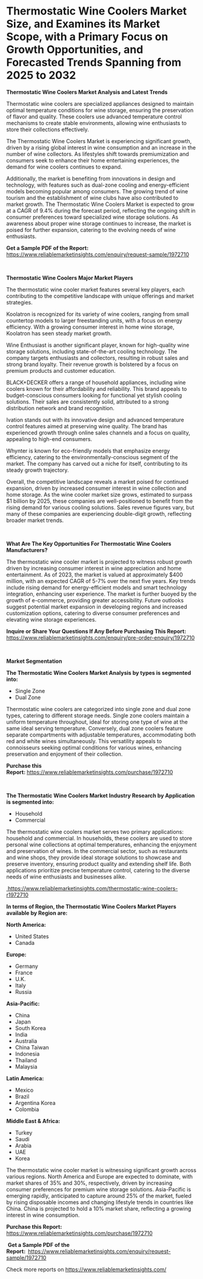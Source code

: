 <p><h1>Thermostatic Wine Coolers Market Size, and Examines its Market Scope, with a Primary Focus on Growth Opportunities, and Forecasted Trends Spanning from 2025 to 2032</h1></p><p><strong>Thermostatic Wine Coolers Market Analysis and Latest Trends</strong></p>
<p><p>Thermostatic wine coolers are specialized appliances designed to maintain optimal temperature conditions for wine storage, ensuring the preservation of flavor and quality. These coolers use advanced temperature control mechanisms to create stable environments, allowing wine enthusiasts to store their collections effectively. </p><p>The Thermostatic Wine Coolers Market is experiencing significant growth, driven by a rising global interest in wine consumption and an increase in the number of wine collectors. As lifestyles shift towards premiumization and consumers seek to enhance their home entertaining experiences, the demand for wine coolers continues to expand. </p><p>Additionally, the market is benefiting from innovations in design and technology, with features such as dual-zone cooling and energy-efficient models becoming popular among consumers. The growing trend of wine tourism and the establishment of wine clubs have also contributed to market growth. The Thermostatic Wine Coolers Market is expected to grow at a CAGR of 9.4% during the forecast period, reflecting the ongoing shift in consumer preferences toward specialized wine storage solutions. As awareness about proper wine storage continues to increase, the market is poised for further expansion, catering to the evolving needs of wine enthusiasts.</p></p>
<p><strong>Get a Sample PDF of the Report:&nbsp;</strong> <a href="https://www.reliablemarketinsights.com/enquiry/request-sample/1972710?utm_campaign=3291&utm_medium=2&utm_source=Github&utm_content=ia&utm_term=06042025&utm_id=thermostatic-wine-coolers">https://www.reliablemarketinsights.com/enquiry/request-sample/1972710</a></p>
<p>&nbsp;</p>
<p><strong>Thermostatic Wine Coolers Major Market Players</strong></p>
<p><p>The thermostatic wine cooler market features several key players, each contributing to the competitive landscape with unique offerings and market strategies. </p><p>Koolatron is recognized for its variety of wine coolers, ranging from small countertop models to larger freestanding units, with a focus on energy efficiency. With a growing consumer interest in home wine storage, Koolatron has seen steady market growth. </p><p>Wine Enthusiast is another significant player, known for high-quality wine storage solutions, including state-of-the-art cooling technology. The company targets enthusiasts and collectors, resulting in robust sales and strong brand loyalty. Their revenue growth is bolstered by a focus on premium products and customer education.</p><p>BLACK+DECKER offers a range of household appliances, including wine coolers known for their affordability and reliability. This brand appeals to budget-conscious consumers looking for functional yet stylish cooling solutions. Their sales are consistently solid, attributed to a strong distribution network and brand recognition.</p><p>Ivation stands out with its innovative design and advanced temperature control features aimed at preserving wine quality. The brand has experienced growth through online sales channels and a focus on quality, appealing to high-end consumers.</p><p>Whynter is known for eco-friendly models that emphasize energy efficiency, catering to the environmentally-conscious segment of the market. The company has carved out a niche for itself, contributing to its steady growth trajectory.</p><p>Overall, the competitive landscape reveals a market poised for continued expansion, driven by increased consumer interest in wine collection and home storage. As the wine cooler market size grows, estimated to surpass $1 billion by 2025, these companies are well-positioned to benefit from the rising demand for various cooling solutions. Sales revenue figures vary, but many of these companies are experiencing double-digit growth, reflecting broader market trends.</p></p>
<p>&nbsp;</p>
<p><strong>What Are The Key Opportunities For Thermostatic Wine Coolers Manufacturers?</strong></p>
<p><p>The thermostatic wine cooler market is projected to witness robust growth driven by increasing consumer interest in wine appreciation and home entertainment. As of 2023, the market is valued at approximately $400 million, with an expected CAGR of 5-7% over the next five years. Key trends include rising demand for energy-efficient models and smart technology integration, enhancing user experience. The market is further buoyed by the growth of e-commerce, providing greater accessibility. Future outlooks suggest potential market expansion in developing regions and increased customization options, catering to diverse consumer preferences and elevating wine storage experiences.</p></p>
<p><strong>Inquire or Share Your Questions If Any Before Purchasing This Report:</strong> <a href="https://www.reliablemarketinsights.com/enquiry/pre-order-enquiry/1972710?utm_campaign=3291&utm_medium=2&utm_source=Github&utm_content=ia&utm_term=06042025&utm_id=thermostatic-wine-coolers">https://www.reliablemarketinsights.com/enquiry/pre-order-enquiry/1972710</a></p>
<p>&nbsp;</p>
<p><strong>Market Segmentation</strong></p>
<p><strong>The Thermostatic Wine Coolers Market Analysis by types is segmented into:</strong></p>
<p><ul><li>Single Zone</li><li>Dual Zone</li></ul></p>
<p><p>Thermostatic wine coolers are categorized into single zone and dual zone types, catering to different storage needs. Single zone coolers maintain a uniform temperature throughout, ideal for storing one type of wine at the same ideal serving temperature. Conversely, dual zone coolers feature separate compartments with adjustable temperatures, accommodating both red and white wines simultaneously. This versatility appeals to connoisseurs seeking optimal conditions for various wines, enhancing preservation and enjoyment of their collection.</p></p>
<p><strong>Purchase this Report:&nbsp;</strong><a href="https://www.reliablemarketinsights.com/purchase/1972710?utm_campaign=3291&utm_medium=2&utm_source=Github&utm_content=ia&utm_term=06042025&utm_id=thermostatic-wine-coolers">https://www.reliablemarketinsights.com/purchase/1972710</a></p>
<p>&nbsp;</p>
<p><strong>The Thermostatic Wine Coolers Market Industry Research by Application is segmented into:</strong></p>
<p><ul><li>Household</li><li>Commercial</li></ul></p>
<p><p>The thermostatic wine coolers market serves two primary applications: household and commercial. In households, these coolers are used to store personal wine collections at optimal temperatures, enhancing the enjoyment and preservation of wines. In the commercial sector, such as restaurants and wine shops, they provide ideal storage solutions to showcase and preserve inventory, ensuring product quality and extending shelf life. Both applications prioritize precise temperature control, catering to the diverse needs of wine enthusiasts and businesses alike.</p></p>
<p><a href="https://www.reliablemarketinsights.com/thermostatic-wine-coolers-r1972710?utm_campaign=3291&utm_medium=2&utm_source=Github&utm_content=ia&utm_term=06042025&utm_id=thermostatic-wine-coolers">&nbsp;https://www.reliablemarketinsights.com/thermostatic-wine-coolers-r1972710</a></p>
<p><strong>In terms of Region, the Thermostatic Wine Coolers Market Players available by Region are:</strong></p>
<p>
    <p> <strong> North America: </strong>
        <ul>
            <li>United States</li>
            <li>Canada</li>
        </ul>
        </p> 
    <p> <strong> Europe: </strong>
        <ul>
            <li>Germany</li>
            <li>France</li>
            <li>U.K.</li>
            <li>Italy</li>
            <li>Russia</li>
        </ul>
        </p> 
    <p> <strong> Asia-Pacific: </strong>
        <ul>
            <li>China</li>
            <li>Japan</li>
            <li>South Korea</li>
            <li>India</li>
            <li>Australia</li>
            <li>China Taiwan</li>
            <li>Indonesia</li>
            <li>Thailand</li>
            <li>Malaysia</li>
        </ul>
        </p> 
    <p> <strong> Latin America: </strong>
        <ul>
            <li>Mexico</li>
            <li>Brazil</li>
            <li>Argentina Korea</li>
            <li>Colombia</li>
        </ul>
        </p> 
    <p> <strong> Middle East & Africa: </strong>
        <ul>
            <li>Turkey</li>
            <li>Saudi</li>
            <li>Arabia</li>
            <li>UAE</li>
            <li>Korea</li>
        </ul>
    </p>
    </p>
<p><p>The thermostatic wine cooler market is witnessing significant growth across various regions. North America and Europe are expected to dominate, with market shares of 35% and 30%, respectively, driven by increasing consumer preferences for premium wine storage solutions. Asia-Pacific is emerging rapidly, anticipated to capture around 25% of the market, fueled by rising disposable incomes and changing lifestyle trends in countries like China. China is projected to hold a 10% market share, reflecting a growing interest in wine consumption.</p></p>
<p><strong>Purchase this Report: </strong><a href="https://www.reliablemarketinsights.com/purchase/1972710?utm_campaign=3291&utm_medium=2&utm_source=Github&utm_content=ia&utm_term=06042025&utm_id=thermostatic-wine-coolers">https://www.reliablemarketinsights.com/purchase/1972710</a></p>
<p>&nbsp;<strong>Get a Sample PDF of the Report:&nbsp;&nbsp;</strong><a href="https://www.reliablemarketinsights.com/enquiry/request-sample/1972710?utm_campaign=3291&utm_medium=2&utm_source=Github&utm_content=ia&utm_term=06042025&utm_id=thermostatic-wine-coolers">https://www.reliablemarketinsights.com/enquiry/request-sample/1972710</a></p>
<p><strong></strong></p>
<p>Check more reports on <a href="https://www.reliablemarketinsights.com/?utm_campaign=3291&utm_medium=2&utm_source=Github&utm_content=ia&utm_term=06042025&utm_id=thermostatic-wine-coolers">https://www.reliablemarketinsights.com/</a></p>